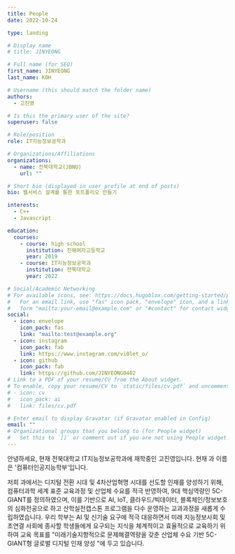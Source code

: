 ```yaml
---
title: People
date: 2022-10-24

type: landing

# Display name
# title: JINYEONG

# Full name (for SEO)
first_name: JINYEONG
last_name: KOH

# Username (this should match the folder name)
authors:
  - 고진영

# Is this the primary user of the site?
superuser: false

# Role/position
role: IT지능정보공학과

# Organizations/Affiliations
organizations:
  - name: 전북대학교(JBNU)
    url: ""

# Short bio (displayed in user profile at end of posts)
bio: 웹서비스 설계를 통한 포트폴리오 만들기

interests:
  - C++
  - Javascript

education:
  courses:
    - course: high school
      institution: 진해여자고등학교
      year: 2019
    - course: IT지능정보공학과
      institution: 전북대학교
      year: 2022

# Social/Academic Networking
# For available icons, see: https://docs.hugoblox.com/getting-started/page-builder/#icons
#   For an email link, use "fas" icon pack, "envelope" icon, and a link in the
#   form "mailto:your-email@example.com" or "#contact" for contact widget.
social:
  - icon: envelope
    icon_pack: fas
    link: "mailto:test@example.org"
  - icon: instagram
    icon_pack: fab
    link: https://www.instagram.com/vi0let_o/
  - icon: github
    icon_pack: fab
    link: https://github.com/JINYEONG0402
# Link to a PDF of your resume/CV from the About widget.
# To enable, copy your resume/CV to `static/files/cv.pdf` and uncomment the lines below.
# - icon: cv
#   icon_pack: ai
#   link: files/cv.pdf

# Enter email to display Gravatar (if Gravatar enabled in Config)
email: ""
# Organizational groups that you belong to (for People widget)
#   Set this to `[]` or comment out if you are not using People widget.
---
```


안녕하세요, 현재 전북대학교 IT지능정보공학과에 재학중인 고진영입니다. 현재 과 이름은 '컴퓨터인공지능학부'입니다.

저희 과에서는 디지털 전환 시대 및 4차산업혁명 시대를 선도할 인재를 양성하기 위해, 컴퓨터과학 세계 표준 교육과정 및 산업체 수요를 적극 반영하여, 9대 핵심역량인 5C-GIANT를 정의하였으며, 이를 기반으로 AI, IoT, 클라우드/빅데이터, 블록체인/정보보호의 심화전공으로 하고 산학실전캡스톤 프로그램을 다수 운영하는 교과과정을 새롭게 수립하였습니다. 우리 학부는 AI 및 신기술 요구에 적극 대응하면서 미래 지능정보사회 및 초연결 사회에 종사할 학생들에게 요구되는 지식을 체계적이고 효율적으로 교육하기 위하여 교육 목표를 "미래기술지향적으로 문제해결역량을 갖춘 산업체 수요 기반 5C-GIANT형 글로벌 디지털 인재 양성 "에 두고 있습니다.
